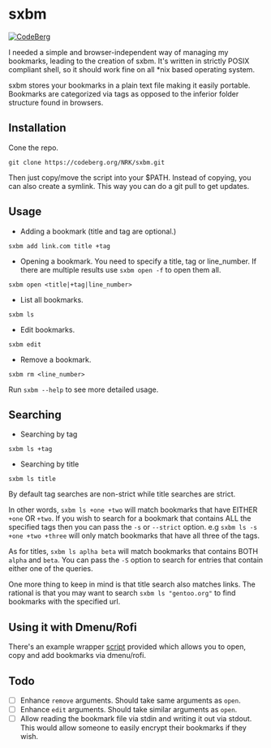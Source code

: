 # sxbm

[![CodeBerg](https://img.shields.io/badge/Hosted_at-Codeberg-%232185D0?style=flat-square&logo=CodeBerg)](https://codeberg.org/NRK/sxbm)

I needed a simple and browser-independent way of managing my bookmarks, leading to the creation of sxbm.
It's written in strictly POSIX compliant shell, so it should work fine on all \*nix based operating system.

sxbm stores your bookmarks in a plain text file making it easily portable.
Bookmarks are categorized via tags as opposed to the inferior folder structure found in browsers.

## Installation

Cone the repo.

	git clone https://codeberg.org/NRK/sxbm.git

Then just copy/move the script into your $PATH.
Instead of copying, you can also create a symlink. This way you can do a git pull to get updates.

## Usage

* Adding a bookmark (title and tag are optional.)

```
sxbm add link.com title +tag
```

* Opening a bookmark. You need to specify a title, tag or line\_number.
  If there are multiple results use `sxbm open -f` to open them all.

```
sxbm open <title|+tag|line_number>
```

* List all bookmarks.

```
sxbm ls
```

* Edit bookmarks.

```
sxbm edit
```

* Remove a bookmark.

```
sxbm rm <line_number>
```

Run `sxbm --help` to see more detailed usage.

## Searching

* Searching by tag

```
sxbm ls +tag
```

* Searching by title

```
sxbm ls title
```

By default tag searches are non-strict while title searches are strict.

In other words, `sxbm ls +one +two` will match bookmarks that have EITHER
`+one` OR `+two`. If you wish to search for a bookmark that contains ALL the
specified tags then you can pass the `-s` or `--strict` option.
e.g `sxbm ls -s +one +two +three` will only match bookmarks that have all three
of the tags.

As for titles, `sxbm ls aplha beta` will match bookmarks that contains BOTH
`alpha` and `beta`. You can pass the `-S` option to search for entries that
contain either one of the queries.

One more thing to keep in mind is that title search also matches links.
The rational is that you may want to search `sxbm ls "gentoo.org"` to find
bookmarks with the specified url.

## Using it with Dmenu/Rofi

There's an example wrapper [script](extra/sxbm_dmenu) provided which allows you
to open, copy and add bookmarks via dmenu/rofi.

## Todo

- [ ] Enhance `remove` arguments. Should take same arguments as `open`.
- [ ] Enhance `edit` arguments. Should take similar arguments as `open`.
- [ ] Allow reading the bookmark file via stdin and writing it out via stdout.
      This would allow someone to easily encrypt their bookmarks if they wish.
